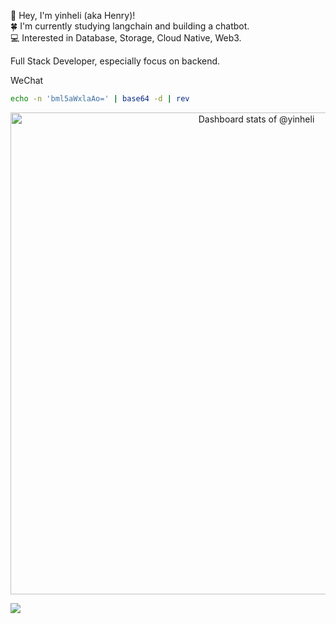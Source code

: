 👋 Hey, I'm yinheli (aka Henry)!  
🍀 I'm currently studying langchain and building a chatbot.  
💻 Interested in Database, Storage, Cloud Native, Web3.  


Full Stack Developer, especially focus on backend.

WeChat

```bash
echo -n 'bml5aWxlaAo=' | base64 -d | rev
```


<a href="https://next.ossinsight.io/widgets/official/compose-user-dashboard-stats?user_id=235094" target="_blank" style="display: block" align="center">
  <picture>
    <source media="(prefers-color-scheme: dark)" srcset="https://next.ossinsight.io/widgets/official/compose-user-dashboard-stats/thumbnail.png?user_id=235094&image_size=auto&color_scheme=dark" width="771" height="auto">
    <img alt="Dashboard stats of @yinheli" src="https://next.ossinsight.io/widgets/official/compose-user-dashboard-stats/thumbnail.png?user_id=235094&image_size=auto&color_scheme=light" width="771" height="auto">
  </picture>
</a>


![](https://komarev.com/ghpvc/?username=yinheli)
